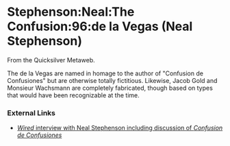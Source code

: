 
# Stephenson:Neal:The Confusion:96:de la Vegas (Neal Stephenson)

From the Quicksilver Metaweb.

The de la Vegas are named in homage to the author of "Confusion de Confusiones" but are otherwise totally fictitious. Likewise, Jacob Gold and Monsieur Wachsmann are completely fabricated, though based on types that would have been recognizable at the time.

### External Links


* [*Wired* interview with Neal Stephenson including discussion of *Confusion de Confusiones*](/http-www-wired-com-news-culture-0-1284-63050-00-html)
